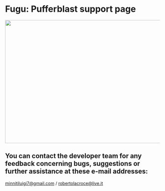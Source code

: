 # Fugu: Pufferblast support page


<img src = "https://user-images.githubusercontent.com/83006366/223987387-ca6a94d4-fe3b-4c23-8430-6c9d8fe14742.png" width = "640" height = "400">

## You can contact the developer team for any feedback concerning bugs, suggestions or further assistance at these e-mail addresses:
minnitiluigi7@gmail.com / robertolacroce@live.it
